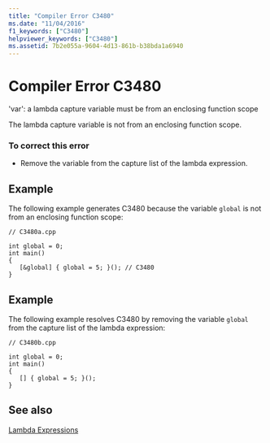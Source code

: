 ```yaml
---
title: "Compiler Error C3480"
ms.date: "11/04/2016"
f1_keywords: ["C3480"]
helpviewer_keywords: ["C3480"]
ms.assetid: 7b2e055a-9604-4d13-861b-b38bda1a6940
---
```

# Compiler Error C3480

'var': a lambda capture variable must be from an enclosing function scope

The lambda capture variable is not from an enclosing function scope.

### To correct this error

- Remove the variable from the capture list of the lambda expression.

## Example

The following example generates C3480 because the variable `global` is not from an enclosing function scope:

```
// C3480a.cpp

int global = 0;
int main()
{
   [&global] { global = 5; }(); // C3480
}
```

## Example

The following example resolves C3480 by removing the variable `global` from the capture list of the lambda expression:

```
// C3480b.cpp

int global = 0;
int main()
{
   [] { global = 5; }();
}
```

## See also

[Lambda Expressions](../../cpp/lambda-expressions-in-cpp.md)
